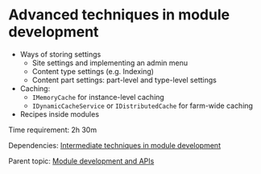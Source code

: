 # Advanced techniques in module development



- Ways of storing settings
	- Site settings and implementing an admin menu
	- Content type settings (e.g. Indexing)
	- Content part settings: part-level and type-level settings
- Caching:
	- `IMemoryCache` for instance-level caching
	- `IDynamicCacheService` or `IDistributedCache` for farm-wide caching
- Recipes inside modules

Time requirement: 2h 30m

Dependencies: [Intermediate techniques in module development](IntermediateTechniquesInModuleDevelopment)

Parent topic: [Module development and APIs](./)